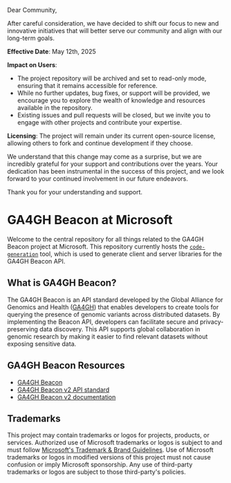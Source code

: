 Dear Community,

After careful consideration, we have decided to shift our focus to new and innovative initiatives that will better serve our community and align with our long-term goals.

**Effective Date**: May 12th, 2025

**Impact on Users**:
- The project repository will be archived and set to read-only mode, ensuring that it remains accessible for reference.
- While no further updates, bug fixes, or support will be provided, we encourage you to explore the wealth of knowledge and resources available in the repository.
- Existing issues and pull requests will be closed, but we invite you to engage with other projects and contribute your expertise.
  
**Licensing**: The project will remain under its current open-source license, allowing others to fork and continue development if they choose.


We understand that this change may come as a surprise, but we are incredibly grateful for your support and contributions over the years. Your dedication has been instrumental in the success of this project, and we look forward to your continued involvement in our future endeavors.

Thank you for your understanding and support.

# GA4GH Beacon at Microsoft

Welcome to the central repository for all things related to the GA4GH Beacon project at Microsoft. This repository currently hosts the [`code-generation`](/code-generation/) tool, which is used to generate client and server libraries for the GA4GH Beacon API.

## What is GA4GH Beacon?

The GA4GH Beacon is an API standard developed by the Global Alliance for Genomics and Health  ([GA4GH](https://www.ga4gh.org/)) that enables developers to create tools for querying the presence of genomic variants across distributed datasets. By implementing the Beacon API, developers can facilitate secure and privacy-preserving data discovery. This API supports global collaboration in genomic research by making it easier to find relevant datasets without exposing sensitive data.

## GA4GH Beacon Resources

- [GA4GH Beacon](https://www.ga4gh.org/product/beacon-api/)
- [GA4GH Beacon v2 API standard](https://github.com/ga4gh-beacon/beacon-v2/)
- [GA4GH Beacon v2 documentation](https://docs.genomebeacons.org/)

## Trademarks

This project may contain trademarks or logos for projects, products, or services. Authorized use of Microsoft
trademarks or logos is subject to and must follow
[Microsoft's Trademark & Brand Guidelines](https://www.microsoft.com/en-us/legal/intellectualproperty/trademarks/usage/general).
Use of Microsoft trademarks or logos in modified versions of this project must not cause confusion or imply Microsoft sponsorship.
Any use of third-party trademarks or logos are subject to those third-party's policies.
